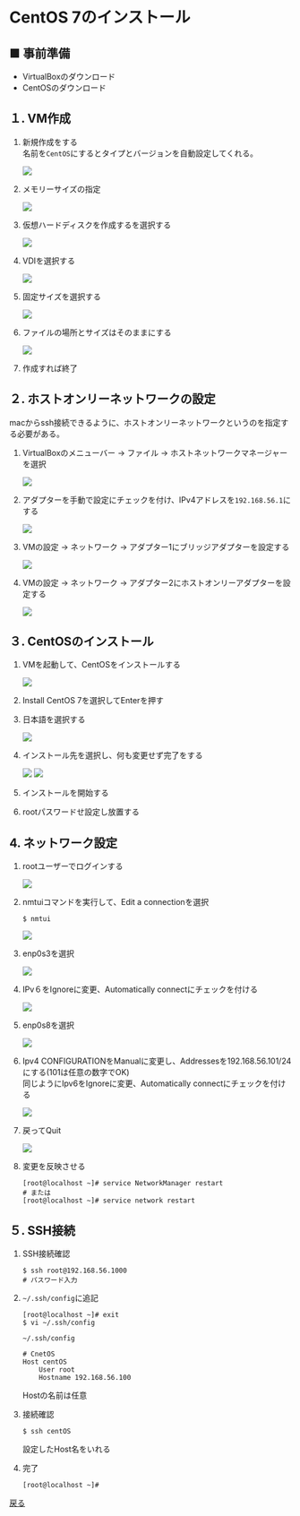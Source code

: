 # CentOS 7のインストール

## ■ 事前準備

- VirtualBoxのダウンロード
- CentOSのダウンロード

## １. VM作成

1. 新規作成をする  
    名前を`CentOS`にするとタイプとバージョンを自動設定してくれる。

    <img src="../../images/install/install01.png">

1. メモリーサイズの指定  

    <img src="../../images/install/install02.png">

1. 仮想ハードディスクを作成するを選択する

    <img src="../../images/install/install03.png">

1. VDIを選択する

    <img src="../../images/install/install04.png">

1. 固定サイズを選択する

    <img src="../../images/install/install05.png">

1. ファイルの場所とサイズはそのままにする

    <img src="../../images/install/install06.png">

1. 作成すれば終了

## ２. ホストオンリーネットワークの設定

macからssh接続できるように、ホストオンリーネットワークというのを指定する必要がある。

1. VirtualBoxのメニューバー → ファイル → ホストネットワークマネージャーを選択

    <img src="../../images/install/install07.png">

1. アダプターを手動で設定にチェックを付け、IPv4アドレスを`192.168.56.1`にする

    <img src="../../images/install/install08.png">

1. VMの設定 → ネットワーク → アダプター1にブリッジアダプターを設定する

    <img src="../../images/install/install09.png">

1. VMの設定 → ネットワーク → アダプター2にホストオンリーアダプターを設定する

    <img src="../../images/install/install10.png">


## ３. CentOSのインストール

1. VMを起動して、CentOSをインストールする

    <img src="../../images/install/install11.png">

1. Install CentOS 7を選択してEnterを押す

1. 日本語を選択する

    <img src="../../images/install/install12.png">

1. インストール先を選択し、何も変更せず完了をする

    <img src="../../images/install/install13.png">

    <img src="../../images/install/install14.png">

1. インストールを開始する

1. rootパスワードせ設定し放置する

## 4. ネットワーク設定

1. rootユーザーでログインする

    <img src="../../images/install/install15.png">

1. nmtuiコマンドを実行して、Edit a connectionを選択

    ``` shell
    $ nmtui
    ```

    <img src="../../images/install/install16.png">

1. enp0s3を選択

    <img src="../../images/install/install17.png">

1. IPv６をIgnoreに変更、Automatically connectにチェックを付ける

    <img src="../../images/install/install18.png">

1. enp0s8を選択

    <img src="../../images/install/install19.png">

1. Ipv4 CONFIGURATIONをManualに変更し、Addressesを192.168.56.101/24にする(101は任意の数字でOK)  
    同じようにIpv6をIgnoreに変更、Automatically connectにチェックを付ける

    <img src="../../images/install/install20.png">

1. 戻ってQuit

    <img src="../../images/install/install21.png">

1. 変更を反映させる

    ``` shell
    [root@localhost ~]# service NetworkManager restart
    # または
    [root@localhost ~]# service network restart
    ```

## ５. SSH接続

1. SSH接続確認

    ``` shell
    $ ssh root@192.168.56.1000
    # パスワード入力
    ```

1. `~/.ssh/config`に追記

    ``` shell
    [root@localhost ~]# exit
    $ vi ~/.ssh/config
    ```

    `~/.ssh/config`

    ``` shell
    # CnetOS
    Host centOS
        User root
        Hostname 192.168.56.100
    ```

    Hostの名前は任意

1. 接続確認

    ``` shell
    $ ssh centOS
    ```

    設定したHost名をいれる

1. 完了

    ``` shell
    [root@localhost ~]#
    ```

<a href="../../README.md#ttl2">戻る</a>
